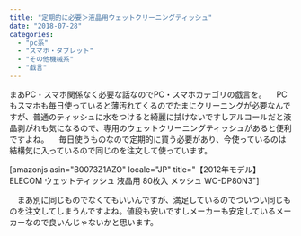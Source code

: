 ```yaml
---
title: "定期的に必要＞液晶用ウェットクリーニングティッシュ"
date: "2018-07-28"
categories: 
  - "pc系"
  - "スマホ・タブレット"
  - "その他機械系"
  - "戯言"
---
```


まあPC・スマホ関係なく必要な話なのでPC・スマホカテゴリの戯言を。 　PCもスマホも毎日使っていると薄汚れてくるのでたまにクリーニングが必要なんですが、普通のティッシュに水をつけると綺麗に拭けないですしアルコールだと液晶剥がれも気になるので、専用のウェットクリーニングティッシュがあると便利ですよね。 　毎日使うものなので定期的に買う必要があり、今使っているのは結構気に入っているので同じのを注文して使っています。

\[amazonjs asin="B0073Z1AZO" locale="JP" title="【2012年モデル】ELECOM ウェットティッシュ 液晶用 80枚入 メッシュ WC-DP80N3"\]

　まあ別に同じものでなくてもいいんですが、満足しているのでついつい同じものを注文してしまうんですよね。値段も安いですしメーカーも安定しているメーカーなので良いんじゃないかと思います。
